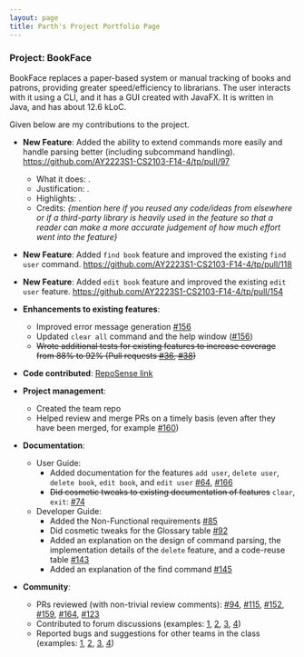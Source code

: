 ```yaml
---
layout: page
title: Parth's Project Portfolio Page
---
```


### Project: BookFace

BookFace replaces a paper-based system or manual tracking of books and patrons, providing greater speed/efficiency to librarians. The user interacts with it using a CLI, and it has a GUI created with JavaFX. It is written in Java, and has about 12.6 kLoC.

Given below are my contributions to the project.

* **New Feature**: Added the ability to extend commands more easily and handle parsing better (including subcommand handling). https://github.com/AY2223S1-CS2103-F14-4/tp/pull/97
  * What it does: .
  * Justification: .
  * Highlights: .
  * Credits: *{mention here if you reused any code/ideas from elsewhere or if a third-party library is heavily used in the feature so that a reader can make a more accurate judgement of how much effort went into the feature}*

* **New Feature**: Added `find book` feature and improved the existing `find user` command. https://github.com/AY2223S1-CS2103-F14-4/tp/pull/118

* **New Feature**: Added `edit book` feature and improved the existing `edit user` feature. https://github.com/AY2223S1-CS2103-F14-4/tp/pull/154

* **Enhancements to existing features**:
  * Improved error message generation [\#156](https://github.com/AY2223S1-CS2103-F14-4/tp/pull/156/commits/cdc96cba547bf657fa29ad1c151e220d11a37e8f)
  * Updated `clear all` command and the help window ([\#156](https://github.com/AY2223S1-CS2103-F14-4/tp/pull/156/commits/d3f0d44d28a30ff291d9f84297e9dc859495a53f))
  * ~~Wrote additional tests for existing features to increase coverage from 88% to 92% (Pull requests [\#36](), [\#38]())~~

* **Code contributed**: [RepoSense link](https://nus-cs2103-ay2223s1.github.io/tp-dashboard/?search=parth-io&breakdown=true)

* **Project management**:
  * Created the team repo
  * Helped review and merge PRs on a timely basis (even after they have been merged, for example [\#160](https://github.com/AY2223S1-CS2103-F14-4/tp/pull/160))

* **Documentation**:
  * User Guide:
    * Added documentation for the features `add user`, `delete user`, `delete book`, `edit book`, and `edit user` [\#64](https://github.com/AY2223S1-CS2103-F14-4/tp/pull/64), [\#166](https://github.com/AY2223S1-CS2103-F14-4/tp/pull/166)
    * ~~Did cosmetic tweaks to existing documentation of features~~ `clear`, `exit`: [\#74]() 
  * Developer Guide:
    * Added the Non-Functional requirements [\#85](https://github.com/AY2223S1-CS2103-F14-4/tp/pull/85)
    * Did cosmetic tweaks for the Glossary table [\#92](https://github.com/AY2223S1-CS2103-F14-4/tp/pull/92)
    * Added an explanation on the design of command parsing, the implementation details of the `delete` feature, and a code-reuse table [\#143](https://github.com/AY2223S1-CS2103-F14-4/tp/pull/143)
    * Added an explanation of the find command [\#145](https://github.com/AY2223S1-CS2103-F14-4/tp/pull/145)

* **Community**:
  * PRs reviewed (with non-trivial review comments): [\#94](https://github.com/AY2223S1-CS2103-F14-4/tp/pull/94), [\#115](https://github.com/AY2223S1-CS2103-F14-4/tp/pull/115), [\#152](https://github.com/AY2223S1-CS2103-F14-4/tp/pull/152), [\#159](https://github.com/AY2223S1-CS2103-F14-4/tp/pull/159), [\#164](https://github.com/AY2223S1-CS2103-F14-4/tp/pull/164), [\#123](https://github.com/AY2223S1-CS2103-F14-4/tp/pull/123)
  * Contributed to forum discussions (examples: [1](https://github.com/nus-cs2103-AY2223S1/forum/issues/179#issuecomment-1244117101), [2](https://github.com/nus-cs2103-AY2223S1/forum/issues/217#issuecomment-1249031907), [3](https://github.com/nus-cs2103-AY2223S1/forum/issues/217#issuecomment-1249045744), [4](https://github.com/nus-cs2103-AY2223S1/forum/issues/217#issuecomment-1249086809))
  * Reported bugs and suggestions for other teams in the class (examples: [1](https://github.com/AY2223S1-CS2103T-W16-3/tp/issues/173), [2](https://github.com/parth-io/ped/issues/2), [3](https://github.com/AY2223S1-CS2103T-W16-3/tp/issues/158), [4](https://github.com/AY2223S1-CS2103T-W16-3/tp/issues/161))

